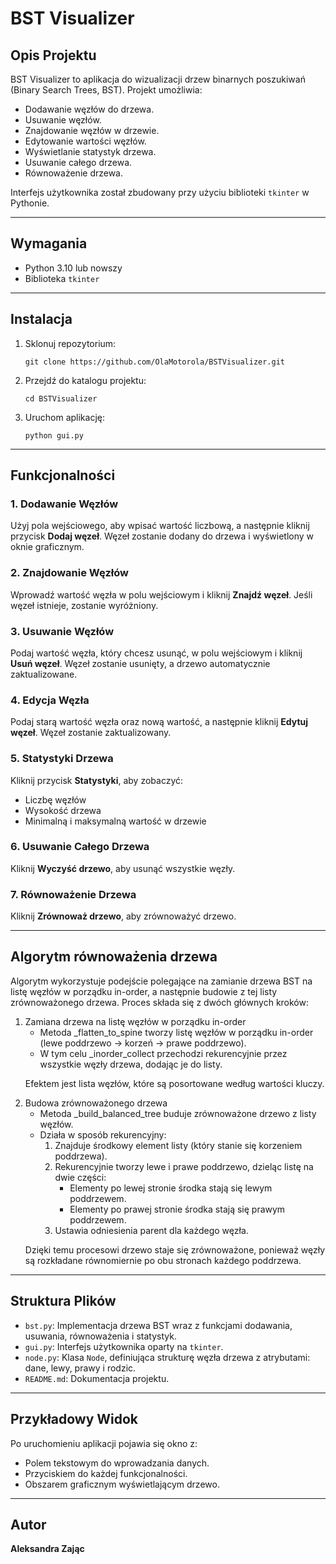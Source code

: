 # BST Visualizer

<h2>Opis Projektu</h2>

<p>
BST Visualizer to aplikacja do wizualizacji drzew binarnych poszukiwań (Binary Search Trees, BST). Projekt umożliwia:
</p>
<ul>
  <li>Dodawanie węzłów do drzewa.</li>
  <li>Usuwanie węzłów.</li>
  <li>Znajdowanie węzłów w drzewie.</li>
  <li>Edytowanie wartości węzłów.</li>
  <li>Wyświetlanie statystyk drzewa.</li>
  <li>Usuwanie całego drzewa.</li>
  <li>Równoważenie drzewa.</li>
</ul>
<p>
Interfejs użytkownika został zbudowany przy użyciu biblioteki <code>tkinter</code> w Pythonie.
</p>

---

<h2>Wymagania</h2>

<ul>
  <li>Python 3.10 lub nowszy</li>
  <li>Biblioteka <code>tkinter</code></li>
</ul>

---

<h2>Instalacja</h2>

<ol>
  <li>Sklonuj repozytorium:
    <pre><code>git clone https://github.com/OlaMotorola/BSTVisualizer.git</code></pre>
  </li>
  <li>Przejdź do katalogu projektu:
    <pre><code>cd BSTVisualizer</code></pre>
  </li>
  <li>Uruchom aplikację:
    <pre><code>python gui.py</code></pre>
  </li>
</ol>

---

<h2>Funkcjonalności</h2>

<h3>1. Dodawanie Węzłów</h3>
<p>Użyj pola wejściowego, aby wpisać wartość liczbową, a następnie kliknij przycisk <b>Dodaj węzeł</b>. Węzeł zostanie dodany do drzewa i wyświetlony w oknie graficznym.</p>

<h3>2. Znajdowanie Węzłów</h3>
<p>Wprowadź wartość węzła w polu wejściowym i kliknij <b>Znajdź węzeł</b>. Jeśli węzeł istnieje, zostanie wyróżniony.</p>

<h3>3. Usuwanie Węzłów</h3>
<p>Podaj wartość węzła, który chcesz usunąć, w polu wejściowym i kliknij <b>Usuń węzeł</b>. Węzeł zostanie usunięty, a drzewo automatycznie zaktualizowane.</p>

<h3>4. Edycja Węzła</h3>
<p>Podaj starą wartość węzła oraz nową wartość, a następnie kliknij <b>Edytuj węzeł</b>. Węzeł zostanie zaktualizowany.</p>

<h3>5. Statystyki Drzewa</h3>
<p>Kliknij przycisk <b>Statystyki</b>, aby zobaczyć:</p>
<ul>
  <li>Liczbę węzłów</li>
  <li>Wysokość drzewa</li>
  <li>Minimalną i maksymalną wartość w drzewie</li>
</ul>

<h3>6. Usuwanie Całego Drzewa</h3>
<p>Kliknij <b>Wyczyść drzewo</b>, aby usunąć wszystkie węzły.</p>

<h3>7. Równoważenie Drzewa</h3>
<p>Kliknij <b>Zrównoważ drzewo</b>, aby zrównoważyć drzewo.</p>

---

<h2>Algorytm równoważenia drzewa</h2>
<p>Algorytm wykorzystuje podejście polegające na zamianie drzewa BST na listę węzłów w porządku in-order, a następnie budowie z tej listy zrównoważonego drzewa. Proces składa się z dwóch głównych kroków:</p>
<ol>
  <li>
    Zamiana drzewa na listę węzłów w porządku in-order
    <ul>
      <li>Metoda _flatten_to_spine tworzy listę węzłów w porządku in-order (lewe poddrzewo → korzeń → prawe poddrzewo).</li>
      <li>W tym celu _inorder_collect przechodzi rekurencyjnie przez wszystkie węzły drzewa, dodając je do listy.</li>
    </ul>
    <p>Efektem jest lista węzłów, które są posortowane według wartości kluczy.</p>
  </li>
  <li> Budowa zrównoważonego drzewa
    <ul>
      <li>Metoda _build_balanced_tree buduje zrównoważone drzewo z listy węzłów.</li>
      <li>Działa w sposób rekurencyjny:
        <ol>
          <li>Znajduje środkowy element listy (który stanie się korzeniem poddrzewa).</li>
          <li>Rekurencyjnie tworzy lewe i prawe poddrzewo, dzieląc listę na dwie części:
            <ul>
              <li>Elementy po lewej stronie środka stają się lewym poddrzewem.</li>
              <li>Elementy po prawej stronie środka stają się prawym poddrzewem.</li>
            </ul>
          </li>
          <li>Ustawia odniesienia parent dla każdego węzła.</li>
        </ol>
      </li>
    </ul>
    <p>Dzięki temu procesowi drzewo staje się zrównoważone, ponieważ węzły są rozkładane równomiernie po obu stronach każdego poddrzewa.</p>
  </li>
</ol>

---

<h2>Struktura Plików</h2>

<ul>
  <li><code>bst.py</code>: Implementacja drzewa BST wraz z funkcjami dodawania, usuwania, równoważenia i statystyk.</li>
  <li><code>gui.py</code>: Interfejs użytkownika oparty na <code>tkinter</code>.</li>
  <li><code>node.py</code>: Klasa <code>Node</code>, definiująca strukturę węzła drzewa z atrybutami: dane, lewy, prawy i rodzic.</li>   
  <li><code>README.md</code>: Dokumentacja projektu.</li>
</ul>

---

<h2>Przykładowy Widok</h2>

<p>
Po uruchomieniu aplikacji pojawia się okno z:
</p>
<ul>
  <li>Polem tekstowym do wprowadzania danych.</li>
  <li>Przyciskiem do każdej funkcjonalności.</li>
  <li>Obszarem graficznym wyświetlającym drzewo.</li>
</ul>

---

<h2>Autor</h2>

<b>Aleksandra Zając</b>


